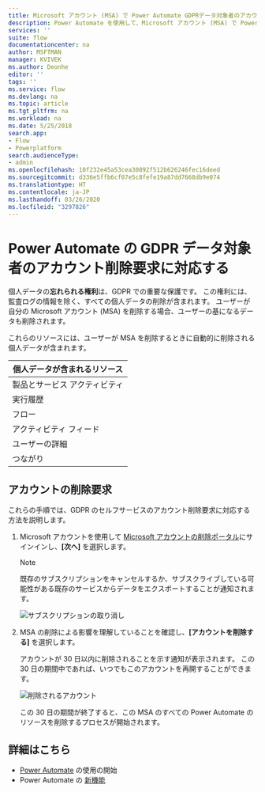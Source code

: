 ```yaml
---
title: Microsoft アカウント (MSA) で Power Automate GDPRデータ対象者のアカウント削除要求をする | Microsoft Docs
description: Power Automate を使用して、Microsoft アカウント (MSA) で Power Automate GDPRデータ対象者のアカウント削除要求をする方法について説明します。
services: ''
suite: flow
documentationcenter: na
author: MSFTMAN
manager: KVIVEK
ms.author: Deonhe
editor: ''
tags: ''
ms.service: flow
ms.devlang: na
ms.topic: article
ms.tgt_pltfrm: na
ms.workload: na
ms.date: 5/25/2018
search.app:
- Flow
- Powerplatform
search.audienceType:
- admin
ms.openlocfilehash: 10f232e45a53cea30892f512b626246fec16deed
ms.sourcegitcommit: d336e5ffb6cf07e5c8fefe19a87dd7668db9e074
ms.translationtype: HT
ms.contentlocale: ja-JP
ms.lasthandoff: 03/26/2020
ms.locfileid: "3297826"
---
```

# <a name="responding-to-gdpr-data-subject-account-close-requests-for-power-automate"></a>Power Automate の GDPR データ対象者のアカウント削除要求に対応する


個人データの**忘れられる権利**は、GDPR での重要な保護です。 この権利には、監査ログの情報を除く、すべての個人データの削除が含まれます。 ユーザーが自分の Microsoft アカウント (MSA) を削除する場合、ユーザーの基になるデータも削除されます。

これらのリソースには、ユーザーが MSA を削除するときに自動的に削除される個人データが含まれます。

|個人データが含まれるリソース|
|------|
|製品とサービス アクティビティ|
|実行履歴|
|フロー|
|アクティビティ フィード|
|ユーザーの詳細|
|つながり|

## <a name="account-close-requests"></a>アカウントの削除要求

これらの手順では、GDPR のセルフサービスのアカウント削除要求に対応する方法を説明します。

1. Microsoft アカウントを使用して [Microsoft アカウントの削除ポータル](https://go.microsoft.com/fwlink/?LinkId=523898)にサインインし、**[次へ]** を選択します。

    > [!NOTE]
    > 既存のサブスクリプションをキャンセルするか、サブスクライブしている可能性がある既存のサービスからデータをエクスポートすることが通知されます。
    >
    >

    ![サブスクリプションの取り消し](./media/gdpr-dsr-delete-msa/accountclose.png)

1. MSA の削除による影響を理解していることを確認し、**[アカウントを削除する]** を選択します。

    アカウントが 30 日以内に削除されることを示す通知が表示されます。 この 30 日の期間中であれば、いつでもこのアカウントを再開することができます。

    ![削除されるアカウント](./media/gdpr-dsr-delete-msa/accountclosed.png)

    この 30 日の期間が終了すると、この MSA のすべての Power Automate のリソースを削除するプロセスが開始されます。

## <a name="learn-more"></a>詳細はこちら

* [Power Automate](getting-started.md) の使用の開始
* Power Automate の [新機能](release-notes.md)
